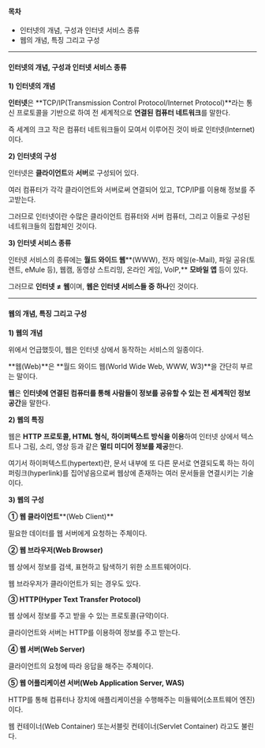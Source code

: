 #### **목차**

-   인터넷의 개념, 구성과 인터넷 서비스 종류
-   웹의 개념, 특징 그리고 구성

---
#### **인터넷의 개념, 구성과 인터넷 서비스 종류**

**1) 인터넷의 개념**

**인터넷**은 **TCP/IP(Transmission Control Protocol/Internet Protocol)**라는 통신 프로토콜을 기반으로 하여 전 세계적으로 **연결된 컴퓨터 네트워크**를 말한다.

즉 세계의 크고 작은 컴퓨터 네트워크들이 모여서 이루어진 것이 바로 인터넷(Internet) 이다.

**2) 인터넷의 구성**

인터넷은 **클라이언트**와 **서버**로 구성되어 있다.

여러 컴퓨터가 각각 클라이언트와 서버로써 연결되어 있고, TCP/IP를 이용해 정보를 주고받는다.

그러므로 인터넷이란 수많은 클라이언트 컴퓨터와 서버 컴퓨터, 그리고 이들로 구성된 네트워크들의 집합체인 것이다.

**3) 인터넷 서비스 종류**

인터넷 서비스의 종류에는 **월드 와이드 웹****(WWW), 전자 메일(e-Mail), 파일 공유(토렌트, eMule 등), 웹캠, 동영상 스트리밍, 온라인 게임, VoIP,** **모바일 앱** 등이 있다.

그러므로 **인터넷** **≠** **웹**이며, **웹은 인터넷 서비스들 중 하나**인 것이다.


---
#### **웹의 개념, 특징 그리고 구성**


**1) 웹의 개념**

위에서 언급했듯이, 웹은 인터넷 상에서 동작하는 서비스의 일종이다.

**웹(Web)**은 **월드 와이드 웹(World Wide Web, WWW, W3)**을 간단히 부르는 말이다.

**웹**은 **인터넷에 연결된 컴퓨터를 통해 사람들이 정보를 공유할 수 있는 전 세계적인 정보 공간**을 말한다.

**2) 웹의 특징**

웹은 **HTTP 프로토콜, HTML 형식,** **하이퍼텍스트 방식을 이용**하여 인터넷 상에서 텍스트나 그림, 소리, 영상 등과 같은 **멀티 미디어 정보를 제공**한다.

여기서 하이퍼텍스트(hypertext)란, 문서 내부에 또 다른 문서로 연결되도록 하는 하이퍼링크(hyperlink)를 집어넣음으로써 웹상에 존재하는 여러 문서들을 연결시키는 기술이다.

**3) 웹의 구성**


**① 웹 클라이언트****(Web Client)**

필요한 데이터를 웹 서버에게 요청하는 주체이다.

**② 웹 브라우저(Web Browser)**

웹 상에서 정보를 검색, 표현하고 탐색하기 위한 소프트웨어이다.

웹 브라우저가 클라이언트가 되는 경우도 있다.

**③ HTTP(Hyper Text Transfer Protocol)**

웹 상에서 정보를 주고 받을 수 있는 프로토콜(규약)이다.

클라이언트와 서버는 HTTP를 이용하여 정보를 주고 받는다.

**④ 웹 서버(Web Server)**

클라이언트의 요청에 따라 응답을 해주는 주체이다.

**⑤ 웹 어플리케이션 서버(Web Application Server, WAS)**

HTTP를 통해 컴퓨터나 장치에 애플리케이션을 수행해주는 미들웨어(소프트웨어 엔진)이다.

웹 컨테이너(Web Container) 또는서블릿 컨테이너(Servlet Container) 라고도 불린다.

